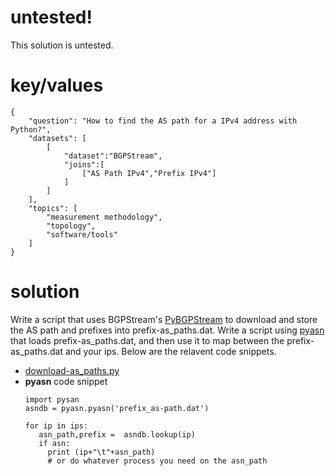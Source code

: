 # untested!
This solution is untested.

# key/values
~~~
{
    "question": "How to find the AS path for a IPv4 address with Python?",
    "datasets": [
        [
            "dataset":"BGPStream",
            "joins":[
                ["AS Path IPv4","Prefix IPv4"]
            ]
        ]
    ],
    "topics": [
        "measurement methodology",
        "topology",
        "software/tools"
    ]
}
~~~

# solution
Write a script that uses BGPStream's [PyBGPStream](https://bgpstream.caida.org/docs/tutorials/pybgpstream)
to download and store the AS path and prefixes into prefix-as_paths.dat.  Write a script using
[pyasn](https://pypi.org/project/pyasn/) that loads prefix-as_paths.dat, and then use it to map
between the prefix-as_paths.dat and your ips. Below are the relavent code snippets.

- [download-as_paths.py](download-as_paths.py)
- **pyasn** code snippet 
    ~~~
    import pysan
    asndb = pyasn.pyasn('prefix_as-path.dat')

    for ip in ips:
       asn_path,prefix =  asndb.lookup(ip)
       if asn:
         print (ip+"\t"+asn_path)
         # or do whatever process you need on the asn_path
    ~~~
